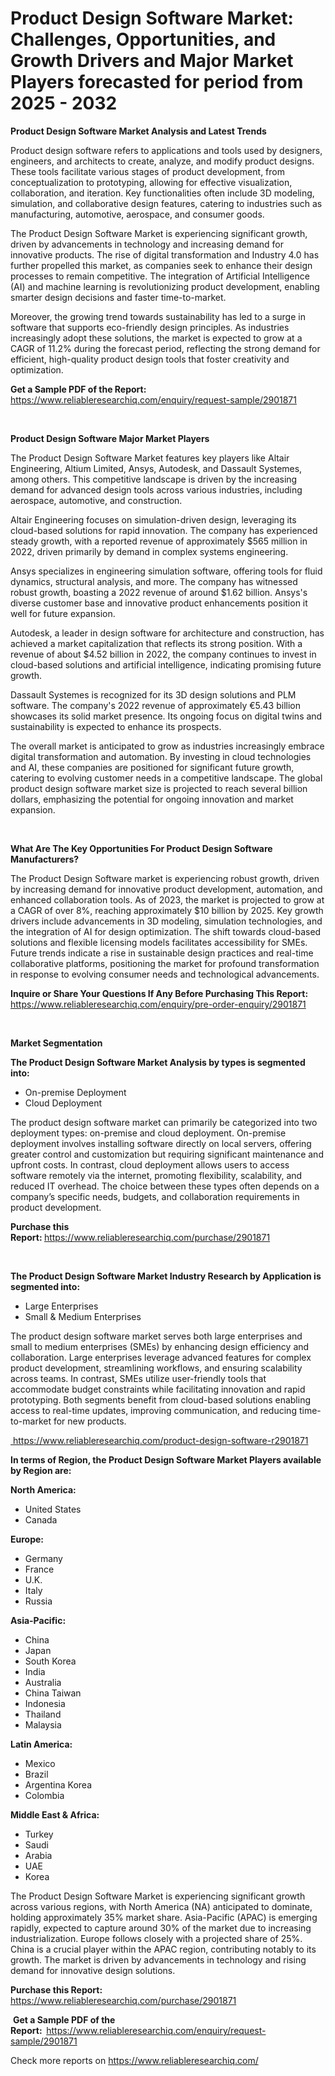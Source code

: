 <p><h1>Product Design Software Market: Challenges, Opportunities, and Growth Drivers and Major Market Players forecasted for period from 2025 - 2032</h1></p><p><strong>Product Design Software Market Analysis and Latest Trends</strong></p>
<p><p>Product design software refers to applications and tools used by designers, engineers, and architects to create, analyze, and modify product designs. These tools facilitate various stages of product development, from conceptualization to prototyping, allowing for effective visualization, collaboration, and iteration. Key functionalities often include 3D modeling, simulation, and collaborative design features, catering to industries such as manufacturing, automotive, aerospace, and consumer goods.</p><p>The Product Design Software Market is experiencing significant growth, driven by advancements in technology and increasing demand for innovative products. The rise of digital transformation and Industry 4.0 has further propelled this market, as companies seek to enhance their design processes to remain competitive. The integration of Artificial Intelligence (AI) and machine learning is revolutionizing product development, enabling smarter design decisions and faster time-to-market.</p><p>Moreover, the growing trend towards sustainability has led to a surge in software that supports eco-friendly design principles. As industries increasingly adopt these solutions, the market is expected to grow at a CAGR of 11.2% during the forecast period, reflecting the strong demand for efficient, high-quality product design tools that foster creativity and optimization.</p></p>
<p><strong>Get a Sample PDF of the Report:&nbsp;</strong> <a href="https://www.reliableresearchiq.com/enquiry/request-sample/2901871?utm_campaign=2212&utm_medium=2&utm_source=Github&utm_content=ia&utm_term=16032025&utm_id=product-design-software">https://www.reliableresearchiq.com/enquiry/request-sample/2901871</a></p>
<p>&nbsp;</p>
<p><strong>Product Design Software Major Market Players</strong></p>
<p><p>The Product Design Software Market features key players like Altair Engineering, Altium Limited, Ansys, Autodesk, and Dassault Systemes, among others. This competitive landscape is driven by the increasing demand for advanced design tools across various industries, including aerospace, automotive, and construction.</p><p>Altair Engineering focuses on simulation-driven design, leveraging its cloud-based solutions for rapid innovation. The company has experienced steady growth, with a reported revenue of approximately $565 million in 2022, driven primarily by demand in complex systems engineering.</p><p>Ansys specializes in engineering simulation software, offering tools for fluid dynamics, structural analysis, and more. The company has witnessed robust growth, boasting a 2022 revenue of around $1.62 billion. Ansys's diverse customer base and innovative product enhancements position it well for future expansion.</p><p>Autodesk, a leader in design software for architecture and construction, has achieved a market capitalization that reflects its strong position. With a revenue of about $4.52 billion in 2022, the company continues to invest in cloud-based solutions and artificial intelligence, indicating promising future growth.</p><p>Dassault Systemes is recognized for its 3D design solutions and PLM software. The company's 2022 revenue of approximately €5.43 billion showcases its solid market presence. Its ongoing focus on digital twins and sustainability is expected to enhance its prospects.</p><p>The overall market is anticipated to grow as industries increasingly embrace digital transformation and automation. By investing in cloud technologies and AI, these companies are positioned for significant future growth, catering to evolving customer needs in a competitive landscape. The global product design software market size is projected to reach several billion dollars, emphasizing the potential for ongoing innovation and market expansion.</p></p>
<p>&nbsp;</p>
<p><strong>What Are The Key Opportunities For Product Design Software Manufacturers?</strong></p>
<p><p>The Product Design Software market is experiencing robust growth, driven by increasing demand for innovative product development, automation, and enhanced collaboration tools. As of 2023, the market is projected to grow at a CAGR of over 8%, reaching approximately $10 billion by 2025. Key growth drivers include advancements in 3D modeling, simulation technologies, and the integration of AI for design optimization. The shift towards cloud-based solutions and flexible licensing models facilitates accessibility for SMEs. Future trends indicate a rise in sustainable design practices and real-time collaborative platforms, positioning the market for profound transformation in response to evolving consumer needs and technological advancements.</p></p>
<p><strong>Inquire or Share Your Questions If Any Before Purchasing This Report:</strong> <a href="https://www.reliableresearchiq.com/enquiry/pre-order-enquiry/2901871?utm_campaign=2212&utm_medium=2&utm_source=Github&utm_content=ia&utm_term=16032025&utm_id=product-design-software">https://www.reliableresearchiq.com/enquiry/pre-order-enquiry/2901871</a></p>
<p>&nbsp;</p>
<p><strong>Market Segmentation</strong></p>
<p><strong>The Product Design Software Market Analysis by types is segmented into:</strong></p>
<p><ul><li>On-premise Deployment</li><li>Cloud Deployment</li></ul></p>
<p><p>The product design software market can primarily be categorized into two deployment types: on-premise and cloud deployment. On-premise deployment involves installing software directly on local servers, offering greater control and customization but requiring significant maintenance and upfront costs. In contrast, cloud deployment allows users to access software remotely via the internet, promoting flexibility, scalability, and reduced IT overhead. The choice between these types often depends on a company’s specific needs, budgets, and collaboration requirements in product development.</p></p>
<p><strong>Purchase this Report:&nbsp;</strong><a href="https://www.reliableresearchiq.com/purchase/2901871?utm_campaign=2212&utm_medium=2&utm_source=Github&utm_content=ia&utm_term=16032025&utm_id=product-design-software">https://www.reliableresearchiq.com/purchase/2901871</a></p>
<p>&nbsp;</p>
<p><strong>The Product Design Software Market Industry Research by Application is segmented into:</strong></p>
<p><ul><li>Large Enterprises</li><li>Small & Medium Enterprises</li></ul></p>
<p><p>The product design software market serves both large enterprises and small to medium enterprises (SMEs) by enhancing design efficiency and collaboration. Large enterprises leverage advanced features for complex product development, streamlining workflows, and ensuring scalability across teams. In contrast, SMEs utilize user-friendly tools that accommodate budget constraints while facilitating innovation and rapid prototyping. Both segments benefit from cloud-based solutions enabling access to real-time updates, improving communication, and reducing time-to-market for new products.</p></p>
<p><a href="https://www.reliableresearchiq.com/product-design-software-r2901871?utm_campaign=2212&utm_medium=2&utm_source=Github&utm_content=ia&utm_term=16032025&utm_id=product-design-software">&nbsp;https://www.reliableresearchiq.com/product-design-software-r2901871</a></p>
<p><strong>In terms of Region, the Product Design Software Market Players available by Region are:</strong></p>
<p>
    <p> <strong> North America: </strong>
        <ul>
            <li>United States</li>
            <li>Canada</li>
        </ul>
        </p> 
    <p> <strong> Europe: </strong>
        <ul>
            <li>Germany</li>
            <li>France</li>
            <li>U.K.</li>
            <li>Italy</li>
            <li>Russia</li>
        </ul>
        </p> 
    <p> <strong> Asia-Pacific: </strong>
        <ul>
            <li>China</li>
            <li>Japan</li>
            <li>South Korea</li>
            <li>India</li>
            <li>Australia</li>
            <li>China Taiwan</li>
            <li>Indonesia</li>
            <li>Thailand</li>
            <li>Malaysia</li>
        </ul>
        </p> 
    <p> <strong> Latin America: </strong>
        <ul>
            <li>Mexico</li>
            <li>Brazil</li>
            <li>Argentina Korea</li>
            <li>Colombia</li>
        </ul>
        </p> 
    <p> <strong> Middle East & Africa: </strong>
        <ul>
            <li>Turkey</li>
            <li>Saudi</li>
            <li>Arabia</li>
            <li>UAE</li>
            <li>Korea</li>
        </ul>
    </p>
    </p>
<p><p>The Product Design Software Market is experiencing significant growth across various regions, with North America (NA) anticipated to dominate, holding approximately 35% market share. Asia-Pacific (APAC) is emerging rapidly, expected to capture around 30% of the market due to increasing industrialization. Europe follows closely with a projected share of 25%. China is a crucial player within the APAC region, contributing notably to its growth. The market is driven by advancements in technology and rising demand for innovative design solutions.</p></p>
<p><strong>Purchase this Report: </strong><a href="https://www.reliableresearchiq.com/purchase/2901871?utm_campaign=2212&utm_medium=2&utm_source=Github&utm_content=ia&utm_term=16032025&utm_id=product-design-software">https://www.reliableresearchiq.com/purchase/2901871</a></p>
<p>&nbsp;<strong>Get a Sample PDF of the Report:&nbsp;&nbsp;</strong><a href="https://www.reliableresearchiq.com/enquiry/request-sample/2901871?utm_campaign=2212&utm_medium=2&utm_source=Github&utm_content=ia&utm_term=16032025&utm_id=product-design-software">https://www.reliableresearchiq.com/enquiry/request-sample/2901871</a></p>
<p><strong></strong></p>
<p>Check more reports on <a href="https://www.reliableresearchiq.com/?utm_campaign=2212&utm_medium=2&utm_source=Github&utm_content=ia&utm_term=16032025&utm_id=product-design-software">https://www.reliableresearchiq.com/</a></p>